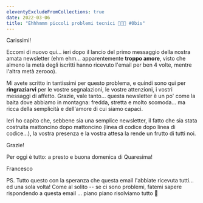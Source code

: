```yaml
---
eleventyExcludeFromCollections: true
date: 2022-03-06
title: "Ehhhmmm piccoli problemi tecnici 🤣🤣🤣 #0bis"
---
```

Carissimi!

Eccomi di nuovo qui... ieri dopo il lancio del primo messaggio della nostra amata newsletter (ehm ehm... apparentemente **troppo amore**, visto che almeno la metà degli iscritti hanno ricevuto l'email per ben 4 volte, mentre l'altra metà zerooo).

Mi avete scritto in tantissimi per questo problema, e quindi sono qui per **ringraziarvi** per le vostre segnalazioni, le vostre attenzioni, i vostri messaggi di affetto. Grazie, vale tanto... questa newsletter è un po' come la baita dove abbiamo in montagna: fredda, stretta e molto scomoda... ma ricca della semplicità e dell'amore di cui siamo capaci. 

Ieri ho capito che, sebbene sia una semplice newsletter, il fatto che sia stata costruita mattoncino dopo mattoncino (linea di codice dopo linea di codice...), la vostra presenza e la vostra attesa la rende un frutto di tutti noi. 

Grazie!

Per oggi è tutto: a presto e buona domenica di Quaresima!

Francesco

PS. Tutto questo con la speranza che questa email l'abbiate ricevuta tutti... ed una sola volta! Come al solito -- se ci sono problemi, fatemi sapere rispondendo a questa email ... piano piano risolviamo tutto 🥶
